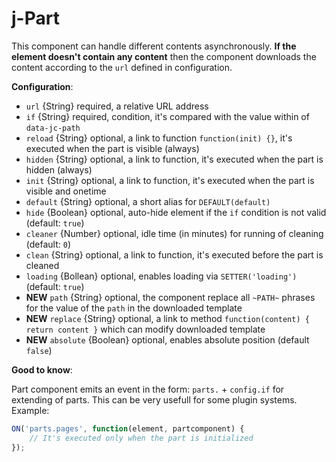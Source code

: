 # j-Part

This component can handle different contents asynchronously. __If the element doesn't contain any content__ then the component downloads the content according to the `url` defined in configuration.

__Configuration__:

- `url` {String} required, a relative URL address
- `if` {String} required, condition, it's compared with the value within of `data-jc-path`
- `reload` {String} optional, a link to function `function(init) {}`, it's executed when the part is visible (always)
- `hidden` {String} optional, a link to function, it's executed when the part is hidden (always)
- `init` {String} optional, a link to function, it's executed when the part is visible and onetime
- `default` {String} optional, a short alias for `DEFAULT(default)`
- `hide` {Boolean} optional, auto-hide element if the `if` condition is not valid (default: `true`)
- `cleaner` {Number} optional, idle time (in minutes) for running of cleaning (default: `0`)
- `clean` {String} optional, a link to function, it's executed before the part is cleaned
- `loading` {Bollean} optional, enables loading via `SETTER('loading')` (default: `true`)
- __NEW__ `path` {String} optional, the component replace all `~PATH~` phrases for the value of the `path` in the downloaded template
- __NEW__ `replace` {String} optional, a link to method `function(content) { return content }` which can modify downloaded template
- __NEW__ `absolute` {Boolean} optional, enables absolute position (default `false`)

__Good to know__:

Part component emits an event in the form: `parts.` + `config.if` for extending of parts. This can be very usefull for some plugin systems. Example:

```javascript
ON('parts.pages', function(element, partcomponent) {
	// It's executed only when the part is initialized
});
```